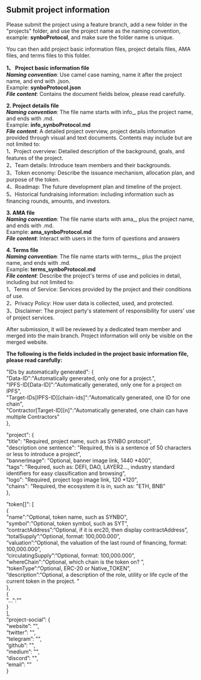## Submit project information
Please submit the project using a feature branch, add a new folder in the "projects" folder, and use the project name as the naming convention, example: **synboProtocol**, and make sure the folder name is unique.     

You can then add project basic information files, project details files, AMA files, and terms files to this folder.     

**1、 Project basic information file**     
***Naming convention***: Use camel case naming, name it after the project name, and end with .json.       
     Example: **synboProtocol.json**      
***File content***: Contains the document fields below, please read carefully.       

**2. Project details file**     
***Naming convention***: The file name starts with info_, plus the project name, and ends with .md.     
     Example: **info_synboProtocol.md**    
***File content***: A detailed project overview, project details information provided through visual and text documents. Contents may include but are not limited to:     
1、Project overview: Detailed description of the background, goals, and features of the project.     
2、Team details: Introduce team members and their backgrounds.   
3、Token economy: Describe the issuance mechanism, allocation plan, and purpose of the token.    
4、Roadmap: The future development plan and timeline of the project.   
5、Historical fundraising information: including information such as financing rounds, amounts, and investors.    

**3. AMA file**   
***Naming convention***: The file name starts with ama_, plus the project name, and ends with .md.   
     Example: **ama_synboProtocol.md**   
***File content***: Interact with users in the form of questions and answers   

**4. Terms file**   
***Naming convention***: The file name starts with terms_, plus the project name, and ends with .md.   
     Example: **terms_synboProtocol.md**  
***File content***: Describe the project's terms of use and policies in detail, including but not limited to:   
1、Terms of Service: Services provided by the project and their conditions of use.   
2、Privacy Policy: How user data is collected, used, and protected.   
3、Disclaimer: The project party's statement of responsibility for users' use of project services.   

After submission, it will be reviewed by a dedicated team member and merged into the main branch. Project information will only be visible on the merged website.    

**The following is the fields included in the project basic information file, please read carefully:** 

"IDs by automatically generated": {    
"Data-ID":"Automatically generated, only one for a project.",    
"IPFS-ID[Data-ID]":"Automatically generated, only one for a project on IPFS",    
"Target-IDs[IPFS-ID][chain-ids]":"Automatically generated, one ID for one chain",    
"Contractor[Target-ID][n]":"Automatically generated, one chain can have multiple Contractors"    
},   

"project": {    
"title": "Required, project name, such as SYNBO protocol",    
"description one sentence": "Required, this is a sentence of 50 characters or less to introduce a project",    
"bannerImage": "Optional, banner image link, 1440 *400",    
"tags": "Required, such as: DEFI, DAO, LAYER2..., industry standard identifiers for easy classification and browsing",       
"logo": "Required, project logo image link, 120 *120",     
"chains": "Required, the ecosystem it is in, such as: "ETH, BNB"     
},    

"token[]": [    
{    
"name":"Optional, token name, such as SYNBO",    
"symbol":"Optional, token symbol, such as SYT",    
“contractAddress”:“Optional, if it is erc20, then display contractAddress”,    
“totalSupply”:“Optional, format: 100,000.000”,    
“valuation”:“Optional, the valuation of the last round of financing, format: 100,000.000”,    
“circulatingSupply”:“Optional, format: 100,000.000”,    
"whereChain":"Optional, which chain is the token on? ”,    
“tokenType”:“Optional, ERC-20 or Native_TOKEN”,    
“description”:“Optional, a description of the role, utility or life cycle of the current token in the project. "    
},    
{    
"...":""     
}    
],    
“project-social”: {    
“website”: "",    
“twitter”: "",    
“telegram”: "",   
“github”: "",    
“medium”: "",    
“discord”: "",    
“email”: ""    
}

